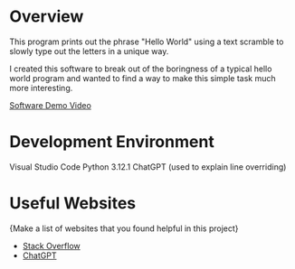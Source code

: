 # Overview

This program prints out the phrase "Hello World" using a text scramble to
slowly type out the letters in a unique way.

I created this software to break out of the boringness of a typical 
hello world program and wanted to find a way to make this simple task
much more interesting.

[Software Demo Video](https://youtu.be/0g3ZV44JN3g)

# Development Environment

Visual Studio Code
Python 3.12.1
ChatGPT (used to explain line overriding)

# Useful Websites

{Make a list of websites that you found helpful in this project}
* [Stack Overflow](https://stackoverflow.com/)
* [ChatGPT](https://chatgpt.com/)